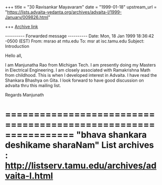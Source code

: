 +++
title = "30 Ravisankar Mayavaram"
date = "1999-01-18"
upstream_url = "https://lists.advaita-vedanta.org/archives/advaita-l/1999-January/009826.html"

+++
[Archive link](https://lists.advaita-vedanta.org/archives/advaita-l/1999-January/009826.html)

---------- Forwarded message ----------
Date: Mon, 18 Jan 1999 18:36:42 -0500 (EST)
From: msrao at mtu.edu
To: msr at isc.tamu.edu
Subject: Introduction

Hello all,

I am Manjunatha Rao from Michigan Tech. I am presently doing my Masters in
Electrical Engineering. I am closely associated with Ramakrishna Math from
childhood. This is when I developed interest in Advaita. I have read the
Shankara Bhashya on Gita. I look forward to have good discussion on advaita
thru this mailing list.

Regards
Manjunath

================================================================
"bhava shankara deshikame sharaNam"
List archives : http://listserv.tamu.edu/archives/advaita-l.html
================================================================

